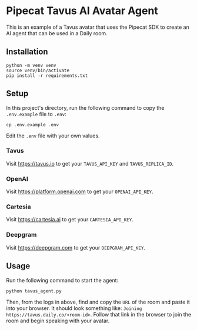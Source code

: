 # Pipecat Tavus AI Avatar Agent

This is an example of a Tavus avatar that uses the Pipecat SDK to create an AI agent that can be used in a Daily room.

## Installation

```console
python -m venv venv
source venv/bin/activate
pip install -r requirements.txt
```

## Setup

In this project's directory, run the following command to copy the `.env.example` file to `.env`:

```console
cp .env.example .env
```

Edit the `.env` file with your own values.

### Tavus

Visit https://tavus.io to get your `TAVUS_API_KEY` and `TAVUS_REPLICA_ID`.

### OpenAI

Visit https://platform.openai.com to get your `OPENAI_API_KEY`.

### Cartesia

Visit https://cartesia.ai to get your `CARTESIA_API_KEY`.

### Deepgram

Visit https://deepgram.com to get your `DEEPGRAM_API_KEY`.

## Usage

Run the following command to start the agent:
```console
python tavus_agent.py
```

Then, from the logs in above, find and copy the `URL` of the room and paste it into your browser. It should look something like: `Joining https://tavus.daily.co/<room-id>`. Follow that link in the browser to join the room and begin speaking with your avatar.